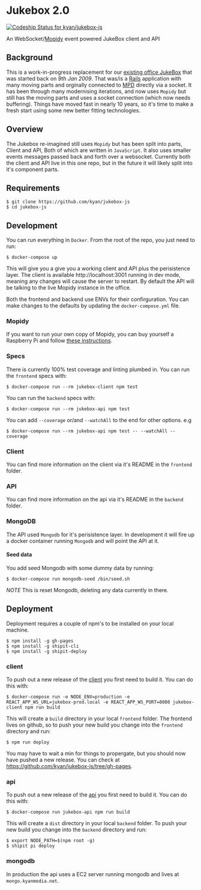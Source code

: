 # Jukebox 2.0

[![Codeship Status for kyan/jukebox-js](https://app.codeship.com/projects/586a0390-c700-0135-502a-06e1aecc9cf3/status?branch=master)](https://app.codeship.com/projects/261300)

An WebSocket/[Mopidy](https://github.com/mopidy) event powered JukeBox client and API

## Background

This is a work-in-progress replacement for our [existing office JukeBox](https://github.com/kyan/jukebox) that was started back on *9th Jan 2009*. That was/is a [Rails](https://github.com/rails) application with many moving parts and orginally connected to [MPD](https://github.com/MusicPlayerDaemon/MPD) directly via a socket. It has been through many modernising iterations, and now uses `Mopidy` but still has the moving parts and uses a socket connection (which now needs buffering). Things have moved fast in nearly 10 years, so it's time to make a fresh start using some new better fitting technologies.

## Overview

The Jukebox re-imagined still uses `Mopidy` but has been split into parts, Client and API, Both of which are written in `JavaScript`. It also uses smaller events messages passed back and forth over a websocket. Currently both the client and API live in this one repo, but in the future it will likely split into it's component parts.

## Requirements

```
$ git clone https://github.com/kyan/jukebox-js
$ cd jukebox-js
```

## Development

You can run everything in `Docker`. From the root of the repo, you just need to run:

```
$ docker-compose up
```

This will give you a give you a working client and API plus the perisistence layer. The client is available http://localhost:3001 running in dev mode, meaning any changes will cause the server to restart. By default the API will be talking to the live Mopidy instance in the office.

Both the frontend and backend use ENVs for their confirguration. You can make changes to the defaults by updating the `docker-compose.yml` file.

### Mopidy

If you want to run your own copy of Mopidy, you can buy yourself a Raspberry Pi and follow [these instructions](docs/mopidy_install.md).

### Specs

There is currently 100% test coverage and linting plumbed in. You can run the `frontend` specs with:

```
$ docker-compose run --rm jukebox-client npm test
```

You can run the `backend` specs with:

```
$ docker-compose run --rm jukebox-api npm test
```

You can add `--coverage` or/and `--watchAll` to the end for other options. e.g
```
$ docker-compose run --rm jukebox-api npm test -- --watchAll --coverage
```

### Client

You can find more information on the client via it's README in the `frontend` folder.

### API

You can find more information on the api via it's README in the `backend` folder.

### MongoDB

The API used `Mongodb` for it's perisistence layer. In development it will fire up a docker container running `Mongodb` and will point the API at it.

#### Seed data

You add seed Mongodb with some dummy data by running:
```
$ docker-compose run mongodb-seed /bin/seed.sh
```
*NOTE* This is reset Mongodb, deleting any data currently in there.

## Deployment

Deployment requires a couple of npm's to be installed on your local machine.
```
$ npm install -g gh-pages
$ npm install -g shipit-cli
$ npm install -g shipit-deploy
```

### client

To push out a new release of the [client](frontend/) you first need to build it. You can do this with:
```
$ docker-compose run -e NODE_ENV=production -e REACT_APP_WS_URL=jukebox-prod.local -e REACT_APP_WS_PORT=8080 jukebox-client npm run build
```
This will create a `build` directory in your local `frontend` folder. The frontend lives on github, so to push your new build you change into the `frontend` directory and run:
```
$ npm run deploy
```
You may have to wait a min for things to propergate, but you should now have pushed a new release. You can check at https://github.com/kyan/jukebox-js/tree/gh-pages.

### api

To push out a new release of the [api](backend/) you first need to build it. You can do this with:
```
$ docker-compose run jukebox-api npm run build
```
This will create a `dist` directory in your local `backend` folder. To push your new build you change into the `backend` directory and run:
```
$ export NODE_PATH=$(npm root -g)
$ shipit pi deploy
```

### mongodb

In production the api uses a EC2 server running mongodb and lives at `mongo.kyanmedia.net`.
